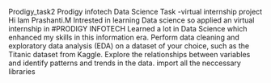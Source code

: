Prodigy_task2
Prodigy infotech Data Science Task -virtual internship project
Hi Iam Prashanti.M
Intrested in learning Data science so applied an virtual internship in #PRODIGY INFOTECH
Learned a lot in Data Science which enhanced my skills in this information era.
Perform data cleaning and exploratory data analysis (EDA) on a dataset of your choice, such as the Titanic dataset from Kaggle. Explore the relationships between variables and identify patterns and trends in the data.
import all the neccessary libraries
